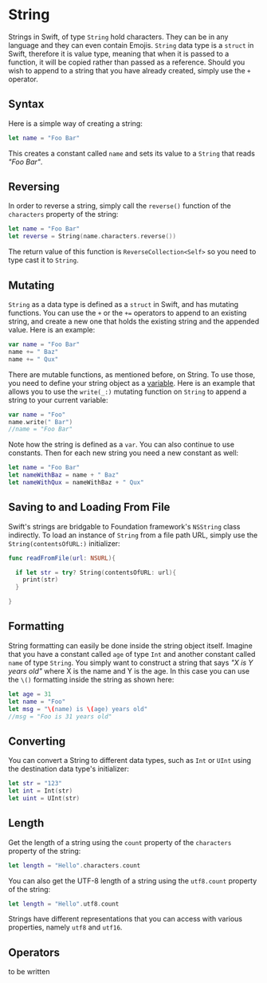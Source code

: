 # String

Strings in Swift, of type `String` hold characters. They can be in any language and they can even contain Emojis. `String` data type is a `struct` in Swift, therefore it is value type, meaning that when it is passed to a function, it will be copied rather than passed as a reference. Should you wish to append to a string that you have already created, simply use the `+` operator.

## Syntax

Here is a simple way of creating a string:

```swift
let name = "Foo Bar"
```

This creates a constant called `name` and sets its value to a `String` that reads *"Foo Bar"*.

## Reversing

In order to reverse a string, simply call the `reverse()` function of the `characters` property of the string:

```swift
let name = "Foo Bar"
let reverse = String(name.characters.reverse())
```

The return value of this function is `ReverseCollection<Self>` so you need to type cast it to `String`.
## Mutating

`String` as a data type is defined as a `struct` in Swift, and has mutating functions. You can use the `+` or the `+=` operators to append to an existing string, and create a new one that holds the existing string and the appended value. Here is an example:

```swift
var name = "Foo Bar"
name += " Baz"
name += " Qux"
```

There are mutable functions, as mentioned before, on String. To use those, you need to define your string object as a [variable](variables.md). Here is an example that allows you to use the `write(_:)` mutating function on `String` to append a string to your current variable:

```swift
var name = "Foo"
name.write(" Bar")
//name = "Foo Bar"
```

Note how the string is defined as a `var`. You can also continue to use constants. Then for each new string you need a new constant as well:

```swift
let name = "Foo Bar"
let nameWithBaz = name + " Baz"
let nameWithQux = nameWithBaz + " Qux"
```

## Saving to and Loading From File

Swift's strings are bridgable to Foundation framework's `NSString` class indirectly. To load an instance of `String` from a file path URL, simply use the `String(contentsOfURL:)` initializer:

```swift
func readFromFile(url: NSURL){

  if let str = try? String(contentsOfURL: url){
    print(str)
  }

}
```

## Formatting

String formatting can easily be done inside the string object itself. Imagine that you have a constant called `age` of type `Int` and another constant called `name` of type `String`. You simply want to construct a string that says *"X is Y years old"* where X is the name and Y is the age. In this case you can use the `\()` formatting inside the string as shown here:

```swift
let age = 31
let name = "Foo"
let msg = "\(name) is \(age) years old"
//msg = "Foo is 31 years old"
```

## Converting

You can convert a String to different data types, such as `Int` or `UInt` using the destination data type's initializer:

```swift
let str = "123"
let int = Int(str)
let uint = UInt(str)
```

## Length

Get the length of a string using the `count` property of the `characters` property of the string:

```swift
let length = "Hello".characters.count
```

You can also get the UTF-8 length of a string using the `utf8.count` property of the string:

```swift
let length = "Hello".utf8.count
```

Strings have different representations that you can access with various properties, namely `utf8` and `utf16`.

## Operators

to be written
